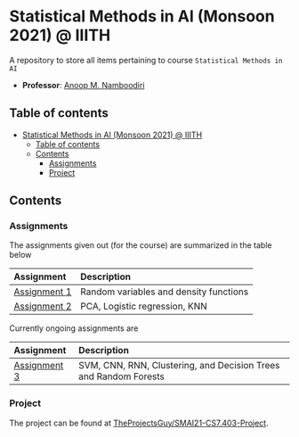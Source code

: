 # Statistical Methods in AI (Monsoon 2021) @ IIITH

A repository to store all items pertaining to course `Statistical Methods in AI`

- **Professor**: [Anoop M. Namboodiri](https://faculty.iiit.ac.in/~anoop/)

## Table of contents

- [Statistical Methods in AI (Monsoon 2021) @ IIITH](#statistical-methods-in-ai-monsoon-2021--iiith)
    - [Table of contents](#table-of-contents)
    - [Contents](#contents)
        - [Assignments](#assignments)
        - [Project](#project)

## Contents

### Assignments

The assignments given out (for the course) are summarized in the table below

| Assignment | Description |
| :--- | :---- |
| [Assignment 1](./Assignments/Assignment%201/README.md) | Random variables and density functions |
| [Assignment 2](./Assignments/Assignment%202/README.md) | PCA, Logistic regression, KNN |

Currently ongoing assignments are

| Assignment | Description |
| :--- | :---- |
| [Assignment 3](./Assignments/Assignment%203/README.md) | SVM, CNN, RNN, Clustering, and Decision Trees and Random Forests |

### Project

The project can be found at [TheProjectsGuy/SMAI21-CS7.403-Project](https://github.com/TheProjectsGuy/SMAI21-CS7.403-Project).

